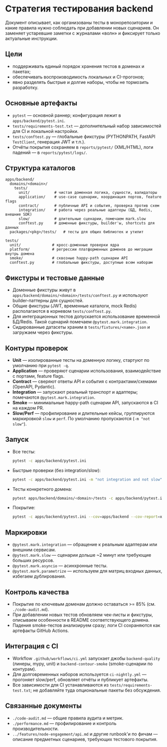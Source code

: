 # Стратегия тестирования backend

Документ описывает, как организованы тесты в монорепозитории и какие правила нужно соблюдать при добавлении новых сценариев. Он заменяет устаревшие заметки с журналами «волн» и фиксирует только актуальные инструкции.

## Цели
- поддерживать единый порядок хранения тестов в доменах и пакетах;
- обеспечивать воспроизводимость локальных и CI-прогонов;
- явно разделять быстрые и долгие наборы, чтобы не тормозить разработку.

## Основные артефакты
- `pytest` — основной раннер; конфигурация лежит в `apps/backend/pytest.ini`.
- `tests/requirements-test.txt` — дополнительный набор зависимостей для CI и локальной настройки.
- `tests/conftest.py` — глобальные фикстуры (PYTHONPATH, FastAPI `TestClient`, генерация JWT и т.п.).
- Отчёты покрытия сохраняем в `reports/pytest/` (XML/HTML), логи падений — в `reports/pytest/logs/`.

## Структура каталогов
```
apps/backend/
  domains/<domain>/
    tests/
      unit/           # чистая доменная логика, сущности, валидаторы
      application/    # use-case сценарии, координация портов, feature flags
      contract/       # публичные API и события, проверка против схем
      integration/    # работа через реальные адаптеры (БД, Redis, внешние SDK)
      slow/           # длительные сценарии, помечаем mark.slow
      conftest.py     # доменные фикстуры, builder'ы, shortcuts для данных
  packages/<pkg>/tests/   # тесты для общих библиотек и утилит

tests/
  unit/              # кросс-доменные проверки ядра
  platform/          # регрессии платформенных доменов до миграции внутрь домена
  smoke/             # сквозные happy-path сценарии API
  conftest.py        # глобальные фикстуры, доступные всем наборам
```

## Фикстуры и тестовые данные
- Доменные фикстуры живут в `apps/backend/domains/<domain>/tests/conftest.py` и используют builder-паттерны для сущностей.
- Общие фикстуры (JWT, временные каталоги, mock Redis) располагаются в корневом `tests/conftest.py`.
- Для интеграционных тестов допускается использование временной БД/Redis. Такой сценарий помечаем `@pytest.mark.integration`.
- Сидированные датасеты храним в `tests/fixtures/<name>.json` и загружаем через фикстуры.

## Контуры проверок
- **Unit** — изолированные тесты на доменную логику, стартуют по умолчанию при `pytest -q`.
- **Application** — проверяют сценарии использования, взаимодействие с портами, feature flags.
- **Contract** — сверяют ответы API и события с контрактами/схемами (OpenAPI, Pydantic).
- **Integration** — запускают реальный транспорт и адаптеры; помечаются `@pytest.mark.integration`.
- **Smoke** — минимальные happy-path сценарии API, запускаются в CI на каждом PR.
- **Slow/Perf** — профилирование и длительные кейсы, группируются маркировкой `slow` и `perf`. По умолчанию пропускаются (`-m "not slow"`).

## Запуск
- Все тесты:  
  ```bash
  pytest -c apps/backend/pytest.ini
  ```
- Быстрые проверки (без integration/slow):  
  ```bash
  pytest -c apps/backend/pytest.ini -m "not integration and not slow"
  ```
- Тесты конкретного домена:  
  ```bash
  pytest apps/backend/domains/<domain>/tests -c apps/backend/pytest.ini
  ```
- Покрытие:  
  ```bash
  pytest -c apps/backend/pytest.ini --cov=apps/backend --cov-report=xml:reports/pytest/coverage.xml
  ```

## Маркировки
- `@pytest.mark.integration` — обращение к реальным адаптерам или внешним сервисам.
- `@pytest.mark.slow` — сценарии дольше ~2 минут или требующие больших ресурсов.
- `@pytest.mark.asyncio` — асинхронные тесты.
- `@pytest.mark.parametrize` — используем для матриц входных данных, избегаем дублирования.

## Контроль качества
- Покрытие по ключевым доменам должно оставаться >= 85% (см. `./code-audit.md`).
- При добавлении новых тестов обновляем чек-листы и фикстуры, описываем особенности в README соответствующего домена.
- Падения smoke-тестов анализируем сразу; логи CI сохраняются как артефакты GitHub Actions.

## Интеграция с CI
- Workflow `.github/workflows/ci.yml` запускает джобы `backend-quality` (линеры, mypy, unit) и `backend-contour-smoke` (smoke-сценарии по контурам).
- Для долговременных наборов используется `ci-nightly.yml` — прогоняет slow/perf, обновляет отчёты и публикует артефакты.
- Все зависимости для CI устанавливаются из `tests/requirements-test.txt`; не добавляйте туда опциональные пакеты без обсуждения.

## Связанные документы
- `./code-audit.md` — общие правила аудита и метрик.
- `./performance.md` — профилирование и контроль производительности.
- `../features/node-engagement/api.md` и другие runbook'и по фичам — описание предметных сценариев, требующих тестового покрытия.
